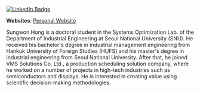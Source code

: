 [![LinkedIn Badge](https://img.shields.io/badge/LinkedIn-Profile-informational?style=flat&logo=linkedin&logoColor=white&color=0D76A8)](https://www.linkedin.com/in/swonhong/)

**Websites**: [Personal Website](https://sites.google.com/view/sungwonhong)

Sungwon Hong is a doctoral student in the Systems Optimization Lab. of the Department of Industrial Engineering at Seoul National University (SNU). He received his bachelor's degree in industrial management engineering from Hankuk University of Foreign Studies (HUFS) and his master's degree in industrial engineering from Seoul National University. After that, he joined VMS Solutions Co. Ltd., a production scheduling solution company, where he worked on a number of projects in high-tech industries such as semiconductors and displays. He is interested in creating value using scientific decision-making methodologies.
